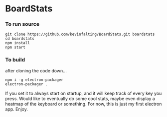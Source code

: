 # BoardStats

### To run source

```
git clone https://github.com/kevinfalting/BoardStats.git boardstats
cd boardstats
npm install
npm start
```

### To build

after cloning the code down...

```
npm i -g electron-packager
electron-packager .
```

If you set it to always start on startup, and it will keep track of every key you press. Would like to eventually do some cool stats, maybe even display a heatmap of the keyboard or something. For now, this is just my first electron app. Enjoy.
